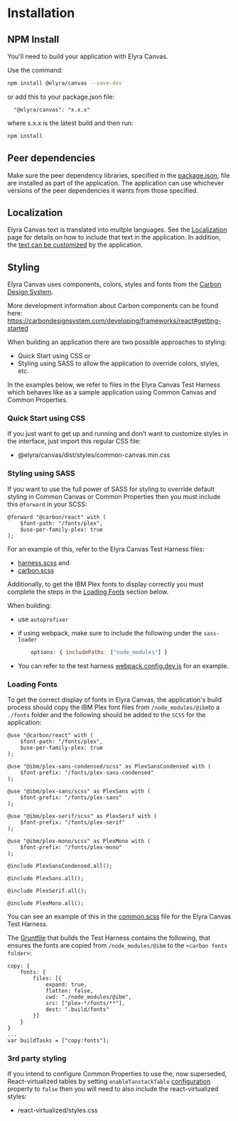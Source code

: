 # Installation

## NPM Install

You'll need to build your application with Elyra Canvas.

Use the command:
```sh
npm install @elyra/canvas --save-dev
```
or add this to your package.json file:

```
  "@elyra/canvas": "x.x.x"
```
where x.x.x is the latest build and then run:
```sh
npm install
```
## Peer dependencies

Make sure the peer dependency libraries, specified in the [package.json](https://github.com/elyra-ai/canvas/blob/bd10c6b79e60e11954b03d50fcb7ed6de58f0629/canvas_modules/common-canvas/package.json#L117), file are installed as part of the application. The application can use whichever versions of the peer dependencies it wants from those specified.


## Localization

Elyra Canvas text is translated into multple languages. See the [Localization](02.01-localization.md) page for details on how to include that text in the application. In addition, the [text can be customized](02.01-localization.md/#customizing-text-displayed-by-elyra-canvas-componenets) by the application.

## Styling

Elyra Canvas uses components, colors, styles and fonts from the [Carbon Design System](https://carbondesignsystem.com/).

More development information about Carbon components can be found here: https://carbondesignsystem.com/developing/frameworks/react#getting-started

When building an application there are two possible approaches to styling:

* Quick Start using CSS or
* Styling using SASS to allow the application to override colors, styles, etc.

In the examples below, we refer to files in the Elyra Canvas Test Harness which behaves like as a sample application using Common Canvas and Common Properties.

###  Quick Start using CSS

If you just want to get up and running and don't want to customize styles in the interface, just import this regular CSS file:

  - @elyra/canvas/dist/styles/common-canvas.min.css


### Styling using SASS

If you want to use the full power of SASS for styling to override default styling in Common Canvas or Common Properties then you must include this `@forward`  in your SCSS:

```
@forward "@carbon/react" with (
	$font-path: "/fonts/plex",
	$use-per-family-plex: true
);
```

For an example of this, refer to the Elyra Canvas Test Harness files:

* [harness.scss](https://github.com/elyra-ai/canvas/blob/main/canvas_modules/harness/assets/styles/harness.scss) and
* [carbon.scss](https://github.com/elyra-ai/canvas/blob/main/canvas_modules/harness/assets/styles/carbon.scss)

Additionally, to get the IBM Plex fonts to display correctly you must complete the steps in the [Loading Fonts](/02-set-up/#loading-fonts) section below.

When building:

- use `autoprefixer`
- if using webpack, make sure to include the following under the `sass-loader`

    ```js
        options: { includePaths: ["node_modules"] }
    ```

- You can refer to the test harness [webpack.config.dev.js](https://github.com/elyra-ai/canvas/blob/main/canvas_modules/harness/webpack.config.dev.js) for an example.


### Loading Fonts
To get the correct display of fonts in Elyra Canvas, the application's build process should copy the IBM Plex font files from `/node_modules/@ibm`to a `./fonts` folder and the following should be added to the `SCSS` for the application:

```
@use "@carbon/react" with (
	$font-path: "/fonts/plex",
	$use-per-family-plex: true
);

@use "@ibm/plex-sans-condensed/scss" as PlexSansCondensed with (
	$font-prefix: "/fonts/plex-sans-condensed"
);

@use "@ibm/plex-sans/scss" as PlexSans with (
	$font-prefix: "/fonts/plex-sans"
);

@use "@ibm/plex-serif/scss" as PlexSerif with (
	$font-prefix: "/fonts/plex-serif"
);

@use "@ibm/plex-mono/scss" as PlexMono with (
	$font-prefix: "/fonts/plex-mono"
);

@include PlexSansCondensed.all();

@include PlexSans.all();

@include PlexSerif.all();

@include PlexMono.all();
```

You can see an example of this in the [common.scss](https://github.com/elyra-ai/canvas/blob/main/canvas_modules/harness/assets/styles/common.scss) file for the Elyra Canvas Test Harness.

The [Gruntfile](https://github.com/elyra-ai/canvas/blob/main/canvas_modules/harness/Gruntfile.js#L68) that builds the Test Harness contains the following, that ensures the fonts are copied from `/node_modules/@ibm` to the `<carbon fonts folder>`:
```
copy: {
	fonts: {
		files: [{
			expand: true,
			flatten: false,
			cwd: "./node_modules/@ibm",
			src: ["plex-*/fonts/**"],
			dest: ".build/fonts"
		}]
	}
}
...
var buildTasks = ["copy:fonts"];
```

### 3rd party styling

If you intend to configure Common Properties to use the, now superseded, React-virtualized tables by setting `enableTanstackTable` [configuration](/04.08-properties-config/#properties-config) property to `false` then you will need to also include the react-virtualized styles:

- react-virtualized/styles.css
